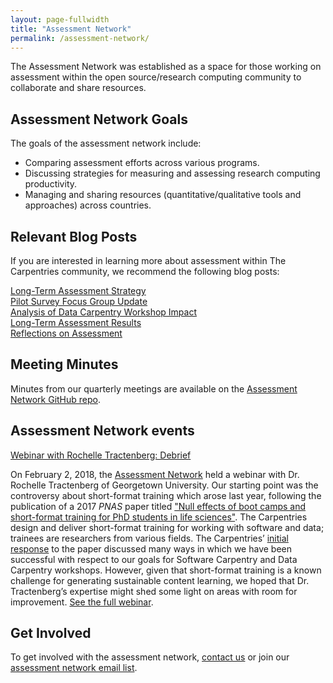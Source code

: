 ```yaml
---
layout: page-fullwidth
title: "Assessment Network"
permalink: /assessment-network/
---
```


The Assessment Network was established as a space for those working on assessment within the open source/research computing community to collaborate and share resources.

## Assessment Network Goals
The goals of the assessment network include:
+ Comparing assessment efforts across various programs.
+ Discussing strategies for measuring and assessing research computing productivity.
+ Managing and sharing resources (quantitative/qualitative tools and approaches) across countries.

## Relevant Blog Posts
If you are interested in learning more about assessment within The Carpentries community, we recommend the following blog posts:  

[Long-Term Assessment Strategy](http://www.datacarpentry.org/blog/long-term-assessment-strategy/)   
[Pilot Survey Focus Group Update](http://www.datacarpentry.org/blog/survey-focus-group-update/)   
[Analysis of Data Carpentry Workshop Impact](http://www.datacarpentry.org/blog/assessment/)  
[Long-Term Assessment Results](http://www.datacarpentry.org/blog/long-term-survey-results/)   
[Reflections on Assessment](http://www.datacarpentry.org/blog/reflections-on-assessment/)   

## Meeting Minutes
Minutes from our quarterly meetings are available on the [Assessment Network GitHub repo](https://github.com/carpentries/assessment/tree/master/assessment-network).

## Assessment Network events
[Webinar with Rochelle Tractenberg: Debrief](https://software-carpentry.org/blog/2018/03/tractenberg-summary.html)

On February 2, 2018, the [Assessment Network](https://carpentries.org/assessment-network/) held a webinar with Dr. Rochelle Tractenberg of Georgetown University. Our starting point was the controversy about short-format training which arose last year, following the publication of a 2017 _PNAS_ paper titled ["Null effects of boot camps and short-format training for PhD students in life sciences"](https://www.ncbi.nlm.nih.gov/pmc/articles/PMC5604013/). The Carpentries design and deliver short-format training for working with software and data; trainees are researchers from various fields. The Carpentries’ [initial response](https://software-carpentry.org/blog/2017/12/response-null-effects.html) to the paper discussed many ways in which we have been successful with respect to our goals for Software Carpentry and Data Carpentry workshops. However, given that short-format training is a known challenge for generating sustainable content learning, we hoped that Dr. Tractenberg’s expertise might shed some light on areas with room for improvement. [See the full webinar](https://software-carpentry.org/blog/2018/03/tractenberg-summary.html).

## Get Involved
To get involved with the assessment network, [contact us](mailto:kariljordan@carpentries.org) or join our [assessment network email list](https://carpentries.topicbox.com/groups/assessment-network).
